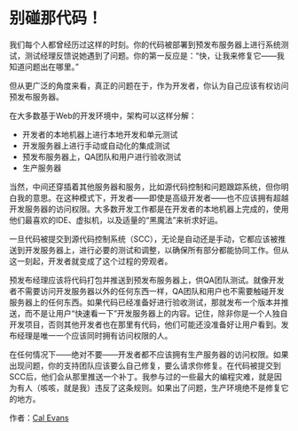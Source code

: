 # 别碰那代码！

我们每个人都曾经历过这样的时刻。你的代码被部署到预发布服务器上进行系统测试，测试经理反馈说她遇到了问题。你的第一反应是：“快，让我来修复它——我知道问题出在哪里。”

但从更广泛的角度来看，真正的问题在于，作为开发者，你认为自己应该有权访问预发布服务器。

在大多数基于Web的开发环境中，架构可以这样分解：

- 开发者的本地机器上进行本地开发和单元测试
- 开发服务器上进行手动或自动化的集成测试
- 预发布服务器上，QA团队和用户进行验收测试
- 生产服务器

当然，中间还穿插着其他服务器和服务，比如源代码控制和问题跟踪系统，但你明白我的意思。在这种模式下，开发者——即使是高级开发者——也不应该拥有超越开发服务器的访问权限。大多数开发工作都是在开发者的本地机器上完成的，使用他们最喜欢的IDE、虚拟机，以及适量的“黑魔法”来祈求好运。

一旦代码被提交到源代码控制系统（SCC），无论是自动还是手动，它都应该被推送到开发服务器上，进行必要的测试和调整，以确保所有部分都能协同工作。但从这一刻起，开发者就变成了这个过程的旁观者。

预发布经理应该将代码打包并推送到预发布服务器上，供QA团队测试。就像开发者不需要访问开发服务器以外的任何东西一样，QA团队和用户也不需要触碰开发服务器上的任何东西。如果代码已经准备好进行验收测试，那就发布一个版本并推送，而不是让用户“快速看一下”开发服务器上的内容。记住，除非你是一个人独自开发项目，否则其他开发者也在那里有代码，他们可能还没准备好让用户看到。发布经理是唯一一个应该同时拥有访问权限的人。

在任何情况下——绝对不要——开发者都不应该拥有生产服务器的访问权限。如果出现问题，你的支持团队应该要么自己修复，要么请求你修复。在代码被提交到SCC后，他们会从那里推送一个补丁。我参与过的一些最大的编程灾难，就是因为有人（咳咳，就是我）违反了这条规则。如果出了问题，生产环境绝不是修复它的地方。

作者：[Cal Evans](http://programmer.97things.oreilly.com/wiki/index.php/Cal_Evans)